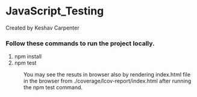 # JavaScript_Testing
Created by Keshav Carpenter
<h3>Follow these commands to run the project locally.</h3>
<ol>
<li>npm install</li>
<li>npm test</li>
<ol>

<p>You may see the resuts in browser also by rendering index.html file in the browser from ./coverage/lcov-report/index.html after running the npm test command.</p>
